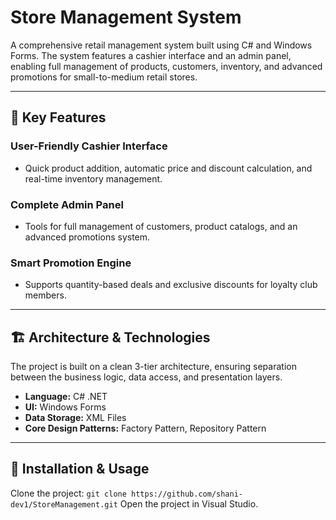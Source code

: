 # Store Management System
A comprehensive retail management system built using C# and Windows Forms. The system features a cashier interface and an admin panel, enabling full management of products, customers, inventory, and advanced promotions for small-to-medium retail stores.

---

## 🚀 Key Features

### User-Friendly Cashier Interface
- Quick product addition, automatic price and discount calculation, and real-time inventory management.

### Complete Admin Panel
- Tools for full management of customers, product catalogs, and an advanced promotions system.

### Smart Promotion Engine
- Supports quantity-based deals and exclusive discounts for loyalty club members.

---

## 🏗️ Architecture & Technologies
The project is built on a clean 3-tier architecture, ensuring separation between the business logic, data access, and presentation layers.

- **Language:** C# .NET
- **UI:** Windows Forms
- **Data Storage:** XML Files
- **Core Design Patterns:** Factory Pattern, Repository Pattern

---

## 🚀 Installation & Usage
Clone the project: `git clone https://github.com/shani-dev1/StoreManagement.git`
Open the project in Visual Studio.
